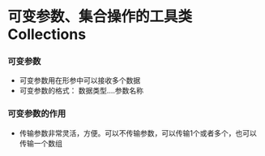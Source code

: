 # 可变参数、集合操作的工具类Collections

### 可变参数

* 可变参数用在形参中可以接收多个数据
* 可变参数的格式： 数据类型....参数名称

### 可变参数的作用

* 传输参数非常灵活，方便。可以不传输参数，可以传输1个或者多个，也可以传输一个数组

